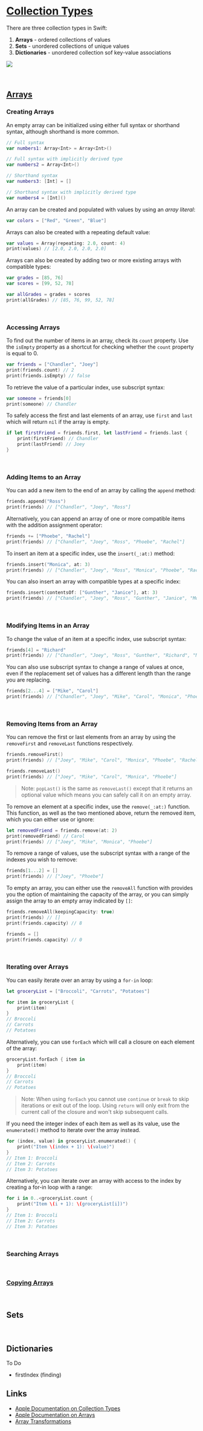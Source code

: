 # [Collection Types](https://docs.swift.org/swift-book/documentation/the-swift-programming-language/collectiontypes)

There are three collection types in Swift:

1. **Arrays** - ordered collections of values
2. **Sets** - unordered collections of unique values
3. **Dictionaries** - unordered collection sof key-value associations

![](images/0.png)

<br/>

## [Arrays](https://developer.apple.com/documentation/swift/array)

### Creating Arrays

An empty array can be initialized using either full syntax or shorthand syntax, although shorthand is more common.

```swift
// Full syntax
var numbers1: Array<Int> = Array<Int>()

// Full syntax with implicitly derived type
var numbers2 = Array<Int>()

// Shorthand syntax
var numbers3: [Int] = []

// Shorthand syntax with implicitly derived type
var numbers4 = [Int]()
```

An array can be created and populated with values by using an *array literal*:

```swift
var colors = ["Red", "Green", "Blue"]
```

Arrays can also be created with a repeating default value:

```swift
var values = Array(repeating: 2.0, count: 4)
print(values) // [2.0, 2.0, 2.0, 2.0]
```

Arrays can also be created by adding two or more existing arrays with compatible types:

```swift
var grades = [85, 76]
var scores = [99, 52, 78]

var allGrades = grades + scores
print(allGrades) // [85, 76, 99, 52, 78]
```
<br/>

### Accessing Arrays

To find out the number of items in an array, check its `count` property. Use the `isEmpty` property as a shortcut for checking whether the `count` property is equal to 0.

```swift
var friends = ["Chandler", "Joey"]
print(friends.count) // 2
print(friends.isEmpty) // false
```

To retrieve the value of a particular index, use subscript syntax:

```swift
var someone = friends[0]
print(someone) // Chandler
```
To safely access the first and last elements of an array, use `first` and `last` which will return `nil` if the array is empty.

```swift
if let firstFriend = friends.first, let lastFriend = friends.last {
    print(firstFriend) // Chandler
    print(lastFriend) // Joey
}
```

<br/>

### Adding Items to an Array

You can add a new item to the end of an array by calling the `append` method:

```swift
friends.append("Ross")
print(friends) // ["Chandler", "Joey", "Ross"]
```

Alternatively, you can append an array of one or more compatible items with the addition assignment operator:

```swift
friends += ["Phoebe", "Rachel"]
print(friends) // ["Chandler", "Joey", "Ross", "Phoebe", "Rachel"]
```
To insert an item at a specific index, use the `insert(_:at:)` method:

```swift
friends.insert("Monica", at: 3)
print(friends) // ["Chandler", "Joey", "Ross", "Monica", "Phoebe", "Rachel"]
```
You can also insert an array with compatible types at a specific index:

```swift
friends.insert(contentsOf: ["Gunther", "Janice"], at: 3)
print(friends) // ["Chandler", "Joey", "Ross", "Gunther", "Janice", "Monica", "Phoebe", "Rachel"]
```

<br/>

### Modifying Items in an Array

To change the value of an item at a specific index, use subscript syntax:

```swift
friends[4] = "Richard"
print(friends) // ["Chandler", "Joey", "Ross", "Gunther", "Richard", "Monica", "Phoebe", "Rachel"]
```
You can also use subscript syntax to change a range of values at once, even if the replacement set of values has a different length than the range you are replacing.

```swift
friends[2...4] = ["Mike", "Carol"]
print(friends) // ["Chandler", "Joey", "Mike", "Carol", "Monica", "Phoebe", "Rachel"]
```

<br/>

### Removing Items from an Array

You can remove the first or last elements from an array by using the `removeFirst` and `removeLast` functions respectively.

```swift
friends.removeFirst()
print(friends) // ["Joey", "Mike", "Carol", "Monica", "Phoebe", "Rachel"]

friends.removeLast()
print(friends) // ["Joey", "Mike", "Carol", "Monica", "Phoebe"]
```
> Note: `popLast()` is the same as `removeLast()` except that it returns an optional value which means you can safely call it on an empty array.

To remove an element at a specific index, use the `remove(_:at:)` function. This function, as well as the two mentioned above, return the removed item, which you can either use or ignore:

```swift
let removedFriend = friends.remove(at: 2)
print(removedFriend) // Carol
print(friends) // ["Joey", "Mike", "Monica", "Phoebe"]
```

To remove a range of values, use the subscript syntax with a range of the indexes you wish to remove:

```swift
friends[1...2] = []
print(friends) // ["Joey", "Phoebe"]
```

To empty an array, you can either use the `removeAll` function with provides you the option of maintaining the capacity of the array, or you can simply assign the array to an empty array indicated by `[]`:

```swift
friends.removeAll(keepingCapacity: true)
print(friends) // []
print(friends.capacity) // 8

friends = []
print(friends.capacity) // 0
```

<br/>

### Iterating over Arrays

You can easily iterate over an array by using a `for-in` loop:

```swift
let groceryList = ["Broccoli", "Carrots", "Potatoes"]

for item in groceryList {
    print(item)
}
// Broccoli
// Carrots
// Potatoes
```

Alternatively, you can use `forEach` which will call a closure on each element of the array:

```swift
groceryList.forEach { item in
    print(item)
}
// Broccoli
// Carrots
// Potatoes
```
> Note: When using `forEach` you cannot use `continue` or `break` to skip iterations or exit out of the loop. Using `return` will only exit from the current call of the closure and won't skip subsequent calls.

If you need the integer index of each item as well as its value, use the `enumerated()` method to iterate over the array instead.

```swift
for (index, value) in groceryList.enumerated() {
    print("Item \(index + 1): \(value)")
}
// Item 1: Broccoli
// Item 2: Carrots
// Item 3: Potatoes
```

Alternatively, you can iterate over an array with access to the index by creating a for-in loop with a range:

```swift
for i in 0..<groceryList.count {
    print("Item \(i + 1): \(groceryList[i])")
}
// Item 1: Broccoli
// Item 2: Carrots
// Item 3: Potatoes
```

<br/>

### Searching Arrays

<br/>

### [Copying Arrays](https://developer.apple.com/documentation/swift/array#Modifying-Copies-of-Arrays)


<br/>

## Sets

<br/>

## Dictionaries


To Do
- firstIndex (finding)

## Links

* [Apple Documentation on Collection Types](https://docs.swift.org/swift-book/documentation/the-swift-programming-language/collectiontypes)
* [Apple Documentation on Arrays](https://developer.apple.com/documentation/swift/array)
* [Array Transformations](https://developer.apple.com/documentation/swift/array/map(_:)-87c4d)